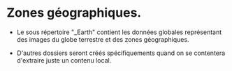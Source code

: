 # Zones géographiques.

* Le sous répertoire "_Earth" contient les données globales représentant des images du globe terrestre et des zones géographiques.

* D'autres dossiers seront créés spécifiquements quand on se contentera d'extraire juste un contenu local.